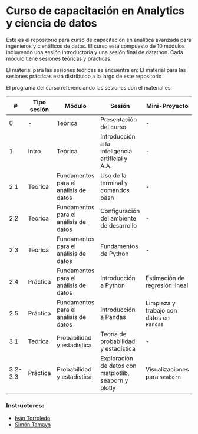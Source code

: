 # Curso de capacitación en Analytics y ciencia de datos 

Este es el repositorio para curso de capacitación en analítica avanzada para ingenieros y cientificos de datos. El curso está compuesto de 10 módulos incluyendo una sesión introductoria y una sesión final de datathon. Cada módulo tiene sesiones teóricas y prácticas.    

El material para las sesiones teóricas se encuentra en:
El material para las sesiones prácticas está distribuido a lo largo de este repositorio


El programa del curso referenciando las sesiones con el material es:

| # | Tipo sesión| Módulo | Sesión | Mini-Proyecto|  
|---|---|---|---|---|
|  0 | - | Teórica |Presentación del curso | -  | 
|  1 | Intro| Teórica |Introducción a la inteligencia artificial y A.A. |  -  |
|  2.1 | Teórica |Fundamentos para el análisis de datos |Uso de la terminal y comandos bash | - | 
|  2.2 | Teórica |Fundamentos para el análisis de datos |Configuración del ambiente de desarrollo | -  |
|  2.3 | Teórica |Fundamentos para el análisis de datos |Fundamentos de Python | - | 
|  2.4 | Práctica |Fundamentos para el análisis de datos |Introducción a Python | Estimación de regresión lineal  |  
|  2.5 | Práctica | Fundamentos para el análisis de datos |Introducción a Pandas | Limpieza y trabajo con datos en `Pandas` |
|  3.1 | Teórica | Probabilidad y estadística | Teoría de probabilidad y estadística | - |
|  3.2-3.3 | Práctica |Probabilidad y estadística  |Exploración de datos con matplotlib, seaborn y plotly | Visualizaciones para `seaborn` |



### Instructores:

- [Iván Torroledo](https://github.com/Torroledo)
- [Simón Tamayo](https://github.com/simontamayo)
